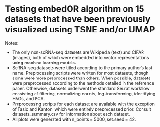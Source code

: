 # Testing embedOR algorithm on 15 datasets that have been previously visualized using TSNE and/or UMAP

Notes: 
* The only non-scRNA-seq datasets are Wikipedia (text) and CIFAR (images), both of which were embedded into vector representations using machine learning models.
* ScRNA-seq datasets were titled according to the primary author’s last name. Preprocessing scripts were written for most datasets, though some were more preprocessed than others. When possible, datasets were preprocessed according to the methods detailed in the reference paper. Otherwise, datasets underwent the standard Seurat workflow consisting of filtering, normalizing counts, log-transforming, identifying HVGs, and PCA. 
* Preprocessing scripts for each dataset are available with the exception of Tasic and Kanton, which were entirely preprocessed prior. Consult datasets_summary.csv for information about each dataset.
* All plots were generated with n_points = 5000, set.seed = 42.
